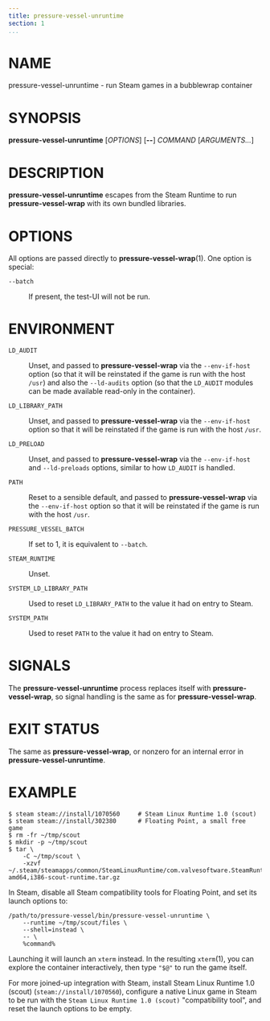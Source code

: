 ```yaml
---
title: pressure-vessel-unruntime
section: 1
...
```


<!-- This document:
Copyright © 2020 Collabora Ltd.
SPDX-License-Identifier: MIT
-->

# NAME

pressure-vessel-unruntime - run Steam games in a bubblewrap container

# SYNOPSIS

**pressure-vessel-unruntime**
[*OPTIONS*]
[**--**]
*COMMAND* [*ARGUMENTS...*]

# DESCRIPTION

**pressure-vessel-unruntime** escapes from the Steam Runtime to run
**pressure-vessel-wrap** with its own bundled libraries.

# OPTIONS

All options are passed directly to **pressure-vessel-wrap**(1).
One option is special:

<dl>
<dt>

`--batch`

</dt><dd>

If present, the test-UI will not be run.

</dd>
</dl>

# ENVIRONMENT

<dl>
<dt>

`LD_AUDIT`

</dt><dd>

Unset, and passed to **pressure-vessel-wrap** via the
`--env-if-host` option
(so that it will be reinstated if the game is run with the host `/usr`)
and also the `--ld-audits` option
(so that the `LD_AUDIT` modules can be made available read-only
in the container).

</dd>
<dt>

`LD_LIBRARY_PATH`

</dt><dd>

Unset, and passed to **pressure-vessel-wrap** via the
`--env-if-host` option so that it will be reinstated if the game
is run with the host `/usr`.

</dd>
<dt>

`LD_PRELOAD`

</dt><dd>

Unset, and passed to **pressure-vessel-wrap** via the
`--env-if-host` and `--ld-preloads` options,
similar to how `LD_AUDIT` is handled.

</dd>
<dt>

`PATH`

</dt><dd>

Reset to a sensible default, and passed to **pressure-vessel-wrap**
via the `--env-if-host` option so that it will be reinstated if the
game is run with the host `/usr`.

</dd>
<dt>

`PRESSURE_VESSEL_BATCH`

</dt><dd>

If set to 1, it is equivalent to `--batch`.

</dd>
<dt>

`STEAM_RUNTIME`

</dt><dd>

Unset.

</dd>
<dt>

`SYSTEM_LD_LIBRARY_PATH`

</dt><dd>

Used to reset `LD_LIBRARY_PATH` to the value it had on entry to Steam.

</dd>
<dt>

`SYSTEM_PATH`

</dt><dd>

Used to reset `PATH` to the value it had on entry to Steam.

</dd>
</dl>

# SIGNALS

The **pressure-vessel-unruntime** process replaces itself with
**pressure-vessel-wrap**, so signal
handling is the same as for **pressure-vessel-wrap**.

# EXIT STATUS

The same as **pressure-vessel-wrap**, or nonzero for an internal error
in **pressure-vessel-unruntime**.

# EXAMPLE

    $ steam steam://install/1070560     # Steam Linux Runtime 1.0 (scout)
    $ steam steam://install/302380      # Floating Point, a small free game
    $ rm -fr ~/tmp/scout
    $ mkdir -p ~/tmp/scout
    $ tar \
        -C ~/tmp/scout \
        -xzvf ~/.steam/steamapps/common/SteamLinuxRuntime/com.valvesoftware.SteamRuntime.Platform-amd64,i386-scout-runtime.tar.gz

In Steam, disable all Steam compatibility tools for Floating Point, and
set its launch options to:

    /path/to/pressure-vessel/bin/pressure-vessel-unruntime \
        --runtime ~/tmp/scout/files \
        --shell=instead \
        -- \
        %command%

Launching it will launch an `xterm` instead.
In the resulting `xterm`(1), you can explore the container interactively,
then type `"$@"` to run the game itself.

For more joined-up integration with Steam, install
Steam Linux Runtime 1.0 (scout) (`steam://install/1070560`),
configure a native Linux game in Steam to be run with the
`Steam Linux Runtime 1.0 (scout)` "compatibility tool",
and reset the launch options to be empty.

<!-- vim:set sw=4 sts=4 et: -->
